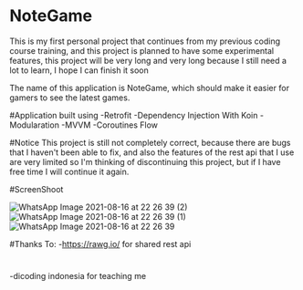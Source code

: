 # NoteGame
This is my first personal project that continues from my previous coding course training, and this project is planned to have some experimental features, this project will be very long and very long because I still need a lot to learn, I hope I can finish it soon

The name of this application is NoteGame, which should make it easier for gamers to see the latest games.

#Application built using
-Retrofit
-Dependency Injection With Koin
-Modularation
-MVVM
-Coroutines Flow

#Notice
This project is still not completely correct, because there are bugs that I haven't been able to fix, and also the features of the rest api that I use are very limited so I'm thinking of discontinuing this project, but if I have free time I will continue it again.

#ScreenShoot

![WhatsApp Image 2021-08-16 at 22 26 39 (2)](https://user-images.githubusercontent.com/55028624/129588748-90b18b2b-609e-4065-ad07-6de84ae09484.jpeg)
![WhatsApp Image 2021-08-16 at 22 26 39 (1)](https://user-images.githubusercontent.com/55028624/129588760-a11fefb1-fe15-4650-8c6b-371284dfca9c.jpeg)
![WhatsApp Image 2021-08-16 at 22 26 39](https://user-images.githubusercontent.com/55028624/129588764-3cecd991-ee62-495b-819e-eb03d8a85e8a.jpeg)


#Thanks To:
-https://rawg.io/ for shared rest api
#
-dicoding indonesia for teaching me
